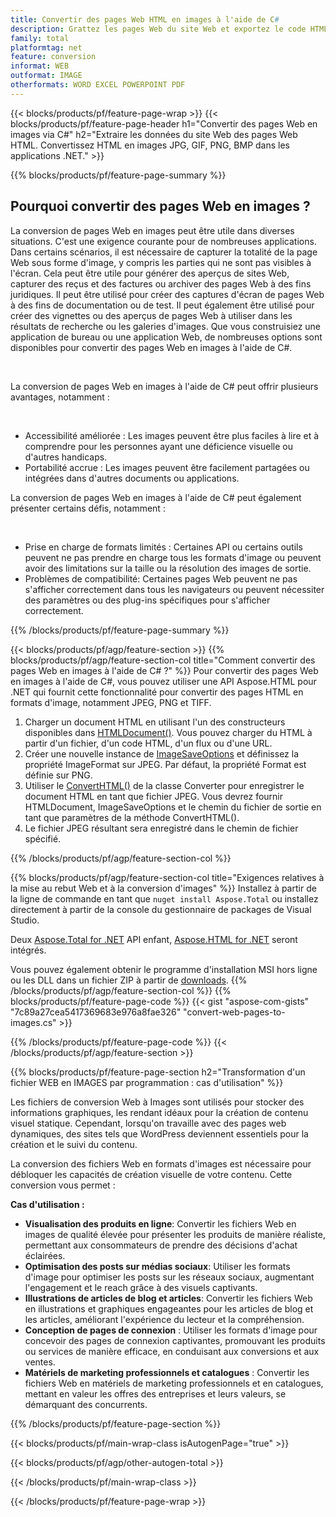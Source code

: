 ```yaml
---
title: Convertir des pages Web HTML en images à l'aide de C#
description: Grattez les pages Web du site Web et exportez le code HTML vers des images. Développez des applications .NET pour récupérer les données du site Web en JPEG, PNG, GIF, BMP, etc. 
family: total
platformtag: net
feature: conversion
informat: WEB
outformat: IMAGE
otherformats: WORD EXCEL POWERPOINT PDF
---
```

{{< blocks/products/pf/feature-page-wrap >}}
{{< blocks/products/pf/feature-page-header h1="Convertir des pages Web en images via C#" h2="Extraire les données du site Web des pages Web HTML. Convertissez HTML en images JPG, GIF, PNG, BMP dans les applications .NET." >}}

{{% blocks/products/pf/feature-page-summary %}}

<h2 class="heading-border">Pourquoi convertir des pages Web en images ?</h2>
<p>La conversion de pages Web en images peut être utile dans diverses situations. C'est une exigence courante pour de nombreuses applications. Dans certains scénarios, il est nécessaire de capturer la totalité de la page Web sous forme d'image, y compris les parties qui ne sont pas visibles à l'écran. Cela peut être utile pour générer des aperçus de sites Web, capturer des reçus et des factures ou archiver des pages Web à des fins juridiques. Il peut être utilisé pour créer des captures d'écran de pages Web à des fins de documentation ou de test. Il peut également être utilisé pour créer des vignettes ou des aperçus de pages Web à utiliser dans les résultats de recherche ou les galeries d'images. Que vous construisiez une application de bureau ou une application Web, de nombreuses options sont disponibles pour convertir des pages Web en images à l'aide de C#.</p><br />

<p>La conversion de pages Web en images à l'aide de C# peut offrir plusieurs avantages, notamment :</p><br />
<ul>
<li>Accessibilité améliorée : Les images peuvent être plus faciles à lire et à comprendre pour les personnes ayant une déficience visuelle ou d'autres handicaps.</li>
<li>Portabilité accrue : Les images peuvent être facilement partagées ou intégrées dans d'autres documents ou applications.</li>
</ul>
<p>La conversion de pages Web en images à l'aide de C# peut également présenter certains défis, notamment :</p><br />
<ul>
<li>Prise en charge de formats limités : Certaines API ou certains outils peuvent ne pas prendre en charge tous les formats d'image ou peuvent avoir des limitations sur la taille ou la résolution des images de sortie.</li>
<li>Problèmes de compatibilité: Certaines pages Web peuvent ne pas s'afficher correctement dans tous les navigateurs ou peuvent nécessiter des paramètres ou des plug-ins spécifiques pour s'afficher correctement.</li>
</ul>
{{% /blocks/products/pf/feature-page-summary  %}}

{{< blocks/products/pf/agp/feature-section >}}
{{% blocks/products/pf/agp/feature-section-col title="Comment convertir des pages Web en images à l'aide de C# ?" %}}
Pour convertir des pages Web en images à l'aide de C#, vous pouvez utiliser une API Aspose.HTML pour .NET qui fournit cette fonctionnalité pour convertir des pages HTML en formats d'image, notamment JPEG, PNG et TIFF.</p>

1. Charger un document HTML en utilisant l'un des constructeurs disponibles dans [HTMLDocument()](https://reference.aspose.com/html/net/aspose.html/htmldocument/). Vous pouvez charger du HTML à partir d'un fichier, d'un code HTML, d'un flux ou d'une URL.
2. Créer une nouvelle instance de [ImageSaveOptions](https://reference.aspose.com/html/net/aspose.html.saving/imagesaveoptions/) et définissez la propriété ImageFormat sur JPEG. Par défaut, la propriété Format est définie sur PNG.
3. Utiliser le [ConvertHTML()](https://reference.aspose.com/html/net/aspose.html.converters/converter/converthtml/) de la classe Converter pour enregistrer le document HTML en tant que fichier JPEG. Vous devrez fournir HTMLDocument, ImageSaveOptions et le chemin du fichier de sortie en tant que paramètres de la méthode ConvertHTML().
4. Le fichier JPEG résultant sera enregistré dans le chemin de fichier spécifié.
 
{{% /blocks/products/pf/agp/feature-section-col %}}

{{% blocks/products/pf/agp/feature-section-col title="Exigences relatives à la mise au rebut Web et à la conversion d'images" %}}
Installez à partir de la ligne de commande en tant que ```nuget install Aspose.Total``` ou installez directement à partir de la console du gestionnaire de packages de Visual Studio.

Deux [Aspose.Total for .NET](https://products.aspose.com/total/net/) API enfant, [Aspose.HTML for .NET](https://products.aspose.com/html/net/) seront intégrés.

Vous pouvez également obtenir le programme d'installation MSI hors ligne ou les DLL dans un fichier ZIP à partir de [downloads](https://releases.aspose.com/total/net).
{{% /blocks/products/pf/agp/feature-section-col %}}
{{% blocks/products/pf/feature-page-code %}}
{{< gist "aspose-com-gists" "7c89a27cea5417369683e976a8fae326" "convert-web-pages-to-images.cs" >}}

{{% /blocks/products/pf/feature-page-code %}}
{{< /blocks/products/pf/agp/feature-section >}}

{{% blocks/products/pf/feature-page-section  h2="Transformation d'un fichier WEB en IMAGES par programmation : cas d'utilisation" %}}
Les fichiers de conversion Web à Images sont utilisés pour stocker des informations graphiques, les rendant idéaux pour la création de contenu visuel statique. Cependant, lorsqu'on travaille avec des pages web dynamiques, des sites tels que WordPress deviennent essentiels pour la création et le suivi du contenu.

La conversion des fichiers Web en formats d'images est nécessaire pour débloquer les capacités de création visuelle de votre contenu. Cette conversion vous permet :

**Cas d'utilisation :**

*   **Visualisation des produits en ligne**: Convertir les fichiers Web en images de qualité élevée pour présenter les produits de manière réaliste, permettant aux consommateurs de prendre des décisions d'achat éclairées.
*   **Optimisation des posts sur médias sociaux**: Utiliser les formats d'image pour optimiser les posts sur les réseaux sociaux, augmentant l'engagement et le reach grâce à des visuels captivants.
*   **Illustrations de articles de blog et articles**: Convertir les fichiers Web en illustrations et graphiques engageantes pour les articles de blog et les articles, améliorant l'expérience du lecteur et la compréhension.
*   **Conception de pages de connexion** : Utiliser les formats d'image pour concevoir des pages de connexion captivantes, promouvant les produits ou services de manière efficace, en conduisant aux conversions et aux ventes.
*   **Matériels de marketing professionnels et catalogues** : Convertir les fichiers Web en matériels de marketing professionnels et en catalogues, mettant en valeur les offres des entreprises et leurs valeurs, se démarquant des concurrents.
{{% /blocks/products/pf/feature-page-section %}}
{{< blocks/products/pf/main-wrap-class isAutogenPage="true" >}}

{{< blocks/products/pf/agp/other-autogen-total >}}

{{< /blocks/products/pf/main-wrap-class >}}

{{< /blocks/products/pf/feature-page-wrap >}}